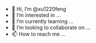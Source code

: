 - 👋 Hi, I’m @xu1220feng
- 👀 I’m interested in ...
- 🌱 I’m currently learning ...
- 💞️ I’m looking to collaborate on ...
- 📫 How to reach me ...

<!---
xu1220feng/xu1220feng is a ✨ special ✨ repository because its `README.md` (this file) appears on your GitHub profile.
You can click the Preview link to take a look at your changes.
--->
